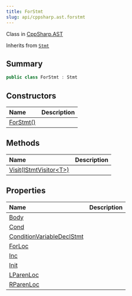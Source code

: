 ```yaml
---
title: ForStmt
slug: api/cppsharp.ast.forstmt
---
```

Class in [CppSharp.AST](/api/cppsharp/ast)

Inherits from [`Stmt`](/api/cppsharp/ast/stmt)

## Summary



```csharp
public class ForStmt : Stmt
```

## Constructors

|Name|Description|
|:---|:---|
|[ForStmt\(\)](/api/cppsharp/ast/forstmt//ctor)||

## Methods

|Name|Description|
|:---|:---|
|[Visit\(IStmtVisitor\<T\>\)](/api/cppsharp/ast/forstmt/visit)||

## Properties

|Name|Description|
|:---|:---|
|[Body](/api/cppsharp/ast/forstmt/body)||
|[Cond](/api/cppsharp/ast/forstmt/cond)||
|[ConditionVariableDeclStmt](/api/cppsharp/ast/forstmt/conditionvariabledeclstmt)||
|[ForLoc](/api/cppsharp/ast/forstmt/forloc)||
|[Inc](/api/cppsharp/ast/forstmt/inc)||
|[Init](/api/cppsharp/ast/forstmt/init)||
|[LParenLoc](/api/cppsharp/ast/forstmt/lparenloc)||
|[RParenLoc](/api/cppsharp/ast/forstmt/rparenloc)||

